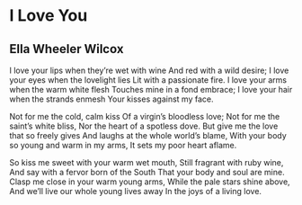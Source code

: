 # I Love You
## Ella Wheeler Wilcox
I love your lips when they’re wet with wine
And red with a wild desire;
I love your eyes when the lovelight lies
Lit with a passionate fire.
I love your arms when the warm white flesh
Touches mine in a fond embrace;
I love your hair when the strands enmesh
Your kisses against my face.

Not for me the cold, calm kiss
Of a virgin’s bloodless love;
Not for me the saint’s white bliss,
Nor the heart of a spotless dove.
But give me the love that so freely gives
And laughs at the whole world’s blame,
With your body so young and warm in my arms,
It sets my poor heart aflame.

So kiss me sweet with your warm wet mouth,
Still fragrant with ruby wine,
And say with a fervor born of the South
That your body and soul are mine.
Clasp me close in your warm young arms,
While the pale stars shine above,
And we’ll live our whole young lives away
In the joys of a living love.
